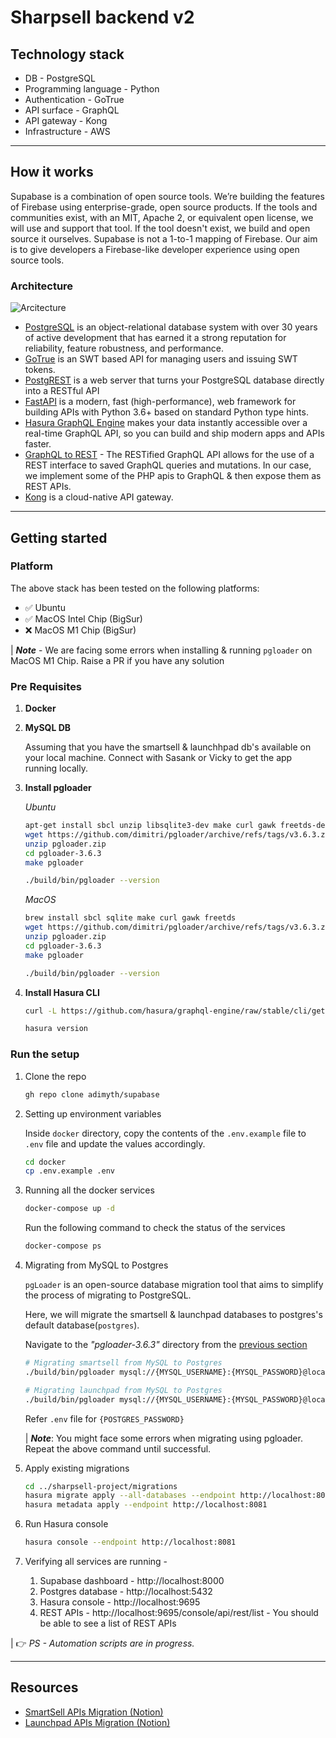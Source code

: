 # Sharpsell backend v2
## Technology stack

- DB - PostgreSQL
- Programming language - Python
- Authentication - GoTrue
- API surface - GraphQL
- API gateway - Kong
- Infrastructure - AWS

---

## How it works

Supabase is a combination of open source tools. We’re building the features of Firebase using enterprise-grade, open source products. If the tools and communities exist, with an MIT, Apache 2, or equivalent open license, we will use and support that tool. If the tool doesn't exist, we build and open source it ourselves. Supabase is not a 1-to-1 mapping of Firebase. Our aim is to give developers a Firebase-like developer experience using open source tools.

### Architecture

![Arcitecture](https://imgur.com/hEBNBO0.png)

- [PostgreSQL](https://www.postgresql.org/) is an object-relational database system with over 30 years of active development that has earned it a strong reputation for reliability, feature robustness, and performance.
- [GoTrue](https://github.com/netlify/gotrue) is an SWT based API for managing users and issuing SWT tokens.
- [PostgREST](http://postgrest.org/) is a web server that turns your PostgreSQL database directly into a RESTful API
- [FastAPI](https://fastapi.tiangolo.com/) is a modern, fast (high-performance), web framework for building APIs with Python 3.6+ based on standard Python type hints.
- [Hasura GraphQL Engine](https://hasura.io/docs/latest/graphql/core/index/) makes your data instantly accessible over a real-time GraphQL API, so you can build and ship modern apps and APIs faster.
- [GraphQL to REST](https://hasura.io/docs/latest/graphql/core/api-reference/restified/) - The RESTified GraphQL API allows for the use of a REST interface to saved GraphQL queries and mutations. In our case, we implement some of the PHP apis to GraphQL & then expose them as REST APIs.
- [Kong](https://github.com/Kong/kong) is a cloud-native API gateway.

---

## Getting started
### Platform
The above stack has been tested on the following platforms:
* ✅ Ubuntu
* ✅ MacOS Intel Chip (BigSur)
* ❌ MacOS M1 Chip (BigSur)

| ***Note*** - We are facing some errors when installing & running `pgloader` on MacOS M1 Chip. Raise a PR if you have any solution


### Pre Requisites
1. **Docker**
2. **MySQL DB**
   
   Assuming that you have the smartsell & launchhpad db's available on your local machine. Connect with Sasank or Vicky to get the app running locally.
3. **Install pgloader**
   
    *Ubuntu*
    ```bash
    apt-get install sbcl unzip libsqlite3-dev make curl gawk freetds-dev libzip-dev
    wget https://github.com/dimitri/pgloader/archive/refs/tags/v3.6.3.zip -O pgloader.zip
    unzip pgloader.zip
    cd pgloader-3.6.3
    make pgloader

    ./build/bin/pgloader --version
    ```
    *MacOS*
    ```bash
    brew install sbcl sqlite make curl gawk freetds
    wget https://github.com/dimitri/pgloader/archive/refs/tags/v3.6.3.zip -O pgloader.zip
    unzip pgloader.zip
    cd pgloader-3.6.3
    make pgloader

    ./build/bin/pgloader --version
    ```
4. **Install Hasura CLI**
    ```bash
    curl -L https://github.com/hasura/graphql-engine/raw/stable/cli/get.sh | bash

    hasura version
    ```

### Run the setup
1. Clone the repo
   ```bash
   gh repo clone adimyth/supabase
   ```
2. Setting up environment variables
   
   Inside `docker` directory, copy the contents of the `.env.example` file to `.env` file and update the values accordingly.
   ```bash
   cd docker
   cp .env.example .env
   ```
3. Running all the docker services
    ```bash
    docker-compose up -d
    ```
    Run the following command to check the status of the services
    ```bash
    docker-compose ps
    ```
4. Migrating from MySQL to Postgres
   
   `pgLoader` is an open-source database migration tool that aims to simplify the process of migrating to PostgreSQL.

   Here, we will migrate the smartsell & launchpad databases to postgres's default database(`postgres`).

   Navigate to the *"pgloader-3.6.3"* directory from the [previous section]()
   ```bash
   # Migrating smartsell from MySQL to Postgres
   ./build/bin/pgloader mysql://{MYSQL_USERNAME}:{MYSQL_PASSWORD}@localhost/smartsell postgresql://postgres:{POSTGRES_PASSWORD}@localhost/postgres

   # Migrating launchpad from MySQL to Postgres
   ./build/bin/pgloader mysql://{MYSQL_USERNAME}:{MYSQL_PASSWORD}@localhost/launchpad postgresql://postgres:{POSTGRES_PASSWORD}@localhost/postgres
   ```
   Refer `.env` file for `{POSTGRES_PASSWORD}`

   | ***Note***: You might face some errors when migrating using pgloader. Repeat the above command until successful.
 
5. Apply existing migrations
    ```bash
    cd ../sharpsell-project/migrations
    hasura migrate apply --all-databases --endpoint http://localhost:8081
    hasura metadata apply --endpoint http://localhost:8081
    ```
6. Run Hasura console
    ```bash
    hasura console --endpoint http://localhost:8081
    ```
7. Verifying all services are running -
   1. Supabase dashboard - http://localhost:8000
   2. Postgres database - http://localhost:5432
   3. Hasura console - http://localhost:9695
   4. REST APIs - http://localhost:9695/console/api/rest/list - You should be able to see a list of REST APIs 

| 👉 *PS - Automation scripts are in progress.*

---

## Resources
* [SmartSell APIs Migration (Notion)](https://www.notion.so/fppl/SmartSell-APIs-Migration-96c9984583ca411e9ee98f7cd7fd4616)
* [Launchpad APIs Migration (Notion)](https://www.notion.so/fppl/Launchpad-APIs-Migration-68b4b36455cd4e8fa5c047a012668fc2)